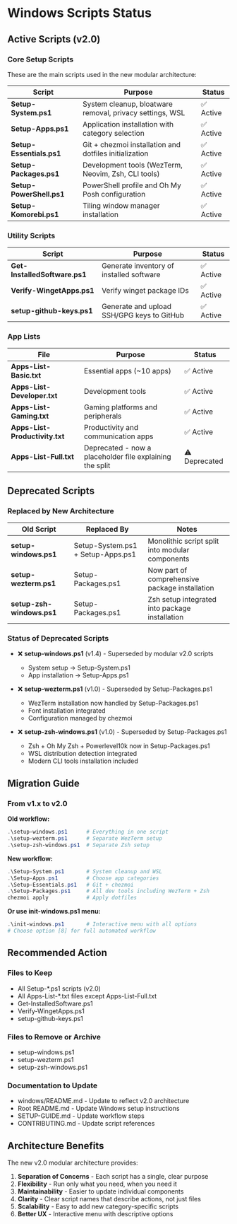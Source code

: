 # Windows Scripts Status

## Active Scripts (v2.0)

### Core Setup Scripts
These are the main scripts used in the new modular architecture:

| Script | Purpose | Status |
|--------|---------|--------|
| **Setup-System.ps1** | System cleanup, bloatware removal, privacy settings, WSL | ✅ Active |
| **Setup-Apps.ps1** | Application installation with category selection | ✅ Active |
| **Setup-Essentials.ps1** | Git + chezmoi installation and dotfiles initialization | ✅ Active |
| **Setup-Packages.ps1** | Development tools (WezTerm, Neovim, Zsh, CLI tools) | ✅ Active |
| **Setup-PowerShell.ps1** | PowerShell profile and Oh My Posh configuration | ✅ Active |
| **Setup-Komorebi.ps1** | Tiling window manager installation | ✅ Active |

### Utility Scripts

| Script | Purpose | Status |
|--------|---------|--------|
| **Get-InstalledSoftware.ps1** | Generate inventory of installed software | ✅ Active |
| **Verify-WingetApps.ps1** | Verify winget package IDs | ✅ Active |
| **setup-github-keys.ps1** | Generate and upload SSH/GPG keys to GitHub | ✅ Active |

### App Lists

| File | Purpose | Status |
|------|---------|--------|
| **Apps-List-Basic.txt** | Essential apps (~10 apps) | ✅ Active |
| **Apps-List-Developer.txt** | Development tools | ✅ Active |
| **Apps-List-Gaming.txt** | Gaming platforms and peripherals | ✅ Active |
| **Apps-List-Productivity.txt** | Productivity and communication apps | ✅ Active |
| **Apps-List-Full.txt** | Deprecated - now a placeholder file explaining the split | ⚠️ Deprecated |

## Deprecated Scripts

### Replaced by New Architecture

| Old Script | Replaced By | Notes |
|------------|-------------|-------|
| **setup-windows.ps1** | Setup-System.ps1 + Setup-Apps.ps1 | Monolithic script split into modular components |
| **setup-wezterm.ps1** | Setup-Packages.ps1 | Now part of comprehensive package installation |
| **setup-zsh-windows.ps1** | Setup-Packages.ps1 | Zsh setup integrated into package installation |

### Status of Deprecated Scripts
- ❌ **setup-windows.ps1** (v1.4) - Superseded by modular v2.0 scripts
  - System setup → Setup-System.ps1
  - App installation → Setup-Apps.ps1
  
- ❌ **setup-wezterm.ps1** (v1.0) - Superseded by Setup-Packages.ps1
  - WezTerm installation now handled by Setup-Packages.ps1
  - Font installation integrated
  - Configuration managed by chezmoi
  
- ❌ **setup-zsh-windows.ps1** (v1.0) - Superseded by Setup-Packages.ps1
  - Zsh + Oh My Zsh + Powerlevel10k now in Setup-Packages.ps1
  - WSL distribution detection integrated
  - Modern CLI tools installation included

## Migration Guide

### From v1.x to v2.0

**Old workflow:**
```powershell
.\setup-windows.ps1      # Everything in one script
.\setup-wezterm.ps1      # Separate WezTerm setup
.\setup-zsh-windows.ps1  # Separate Zsh setup
```

**New workflow:**
```powershell
.\Setup-System.ps1       # System cleanup and WSL
.\Setup-Apps.ps1         # Choose app categories
.\Setup-Essentials.ps1   # Git + chezmoi
.\Setup-Packages.ps1     # All dev tools including WezTerm + Zsh
chezmoi apply            # Apply dotfiles
```

**Or use init-windows.ps1 menu:**
```powershell
.\init-windows.ps1       # Interactive menu with all options
# Choose option [8] for full automated workflow
```

## Recommended Action

### Files to Keep
- All Setup-*.ps1 scripts (v2.0)
- All Apps-List-*.txt files except Apps-List-Full.txt
- Get-InstalledSoftware.ps1
- Verify-WingetApps.ps1
- setup-github-keys.ps1

### Files to Remove or Archive
- setup-windows.ps1
- setup-wezterm.ps1
- setup-zsh-windows.ps1

### Documentation to Update
- windows/README.md - Update to reflect v2.0 architecture
- Root README.md - Update Windows setup instructions
- SETUP-GUIDE.md - Update workflow steps
- CONTRIBUTING.md - Update script references

## Architecture Benefits

The new v2.0 modular architecture provides:

1. **Separation of Concerns** - Each script has a single, clear purpose
2. **Flexibility** - Run only what you need, when you need it
3. **Maintainability** - Easier to update individual components
4. **Clarity** - Clear script names that describe actions, not just files
5. **Scalability** - Easy to add new category-specific scripts
6. **Better UX** - Interactive menu with descriptive options
